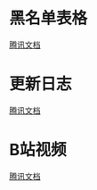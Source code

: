 # 黑名单表格

[腾讯文档](https://docs.qq.com/sheet/DWUZDcG1lY1NpTWtn?tab=BB08J2&u=8abad8263c9148bc9effa894efd759e3 ':include :type=iframe width=120% height=1000px')

# 更新日志

[腾讯文档](https://support.qq.com/products/288846/blog-archive ':include :type=iframe width=75% height=800px')

# B站视频


[腾讯文档](https://player.bilibili.com/player.html?aid=995989514&bvid=BV1js4y1Q7yi&cid=1121805450&page=1 ':include :type=iframe width=75% height=800px')